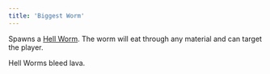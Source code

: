 ```yaml
---
title: 'Biggest Worm'
---
```


Spawns a [Hell Worm](https://noita.wiki.gg/wiki/Helvetinmato). The worm will eat through any material and can target the player.

Hell Worms bleed lava.
